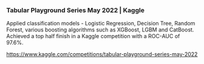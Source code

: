 ### Tabular Playground Series May 2022 | Kaggle
Applied classification models - Logistic Regression, Decision Tree, Random Forest, various boosting algorithms such as XGBoost, LGBM and CatBoost. 
Achieved a top half finish in a Kaggle competition with a ROC-AUC of 97.6%. 

https://www.kaggle.com/competitions/tabular-playground-series-may-2022 

